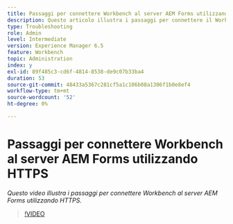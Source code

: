 ```yaml
---
title: Passaggi per connettere Workbench al server AEM Forms utilizzando HTTPS
description: Questo articolo illustra i passaggi per connettere il Workbench al server AEM Forms tramite SSL (utilizzando HTTPS)
type: Troubleshooting
role: Admin
level: Intermediate
version: Experience Manager 6.5
feature: Workbench
topic: Administration
index: y
exl-id: 89f485c3-cd6f-4814-8538-de9c07b33ba4
duration: 53
source-git-commit: 48433a5367c281cf5a1c106b08a1306f1b0e8ef4
workflow-type: tm+mt
source-wordcount: '52'
ht-degree: 0%

---
```


# Passaggi per connettere Workbench al server AEM Forms utilizzando HTTPS

*Questo video illustra i passaggi per connettere Workbench al server AEM Forms utilizzando HTTPS.*

>[!VIDEO](https://video.tv.adobe.com/v/3417667?quality=12&learn=on&captions=ita)
